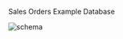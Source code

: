 Sales Orders Example Database


![schema](https://user-images.githubusercontent.com/40999699/150349226-7924878f-b56c-4769-b312-95b93f193387.jpg)
